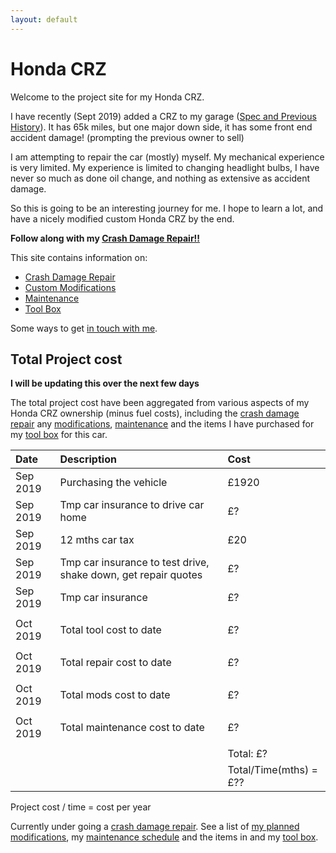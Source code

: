 ```yaml
---
layout: default
---
```



# Honda CRZ

Welcome to the project site for my Honda CRZ.

I have recently (Sept 2019) added a CRZ to my garage ([Spec and Previous History](./History)).
It has 65k miles, but one major down side, it has some front end accident damage!
(prompting the previous owner to sell)

I am attempting to repair the car (mostly) myself.
My mechanical experience is very limited.
My experience is limited to changing headlight bulbs, I have never so much as done oil change, 
and nothing as extensive as accident damage. 

So this is going to be an interesting journey for me. I hope to learn a lot, 
and have a nicely modified custom Honda CRZ by the end.

**Follow along with my [Crash Damage Repair!!](./CrashDamageRepair)**


This site contains information on:

* [Crash Damage Repair](./CrashDamageRepair)
* [Custom Modifications](./CustomModifications)
* [Maintenance](./Maintenance) 
* [Tool Box](./ToolBox)

Some ways to get [in touch with me](./Contact).


## Total Project cost

**I will be updating this over the next few days**

The total project cost have been aggregated from various aspects of my Honda CRZ ownership (minus fuel costs),
including the [crash damage repair](./CrashDamageRepair) any [modifications](./CustomModifications), [maintenance](./Maintenance) 
and the items I have purchased for my [tool box](./ToolBox) for this car.

| Date | Description | Cost | 
|:-----|:------------|:-----|
| Sep 2019 | Purchasing the vehicle | £1920 | 
| Sep 2019 | Tmp car insurance to drive car home | £? | 
| Sep 2019 | 12 mths car tax | £20 | 
| Sep 2019 | Tmp car insurance to test drive, shake down, get repair quotes | £? | 
| Sep 2019 | Tmp car insurance | £? | 
|  |  |  |  |  | 
| Oct 2019 | Total tool cost to date | £? | 
|  |  |  |  |  | 
| Oct 2019 | Total repair cost to date | £? | 
|  |  |  |  |  | 
| Oct 2019 | Total mods cost to date | £? | 
|  |  |  |  |  | 
| Oct 2019 | Total maintenance cost to date | £? | 
|  |  |  |  |  | 
|  |  | Total: £? | 
|  |  | Total/Time(mths) = £?? | 

Project cost / time = cost per year


Currently under going a [crash damage repair](./CrashDamageRepair).
See a list of [my planned modifications](./CustomModifications),
my [maintenance schedule](./Maintenance) 
and the items in 
and my [tool box](./ToolBox).








